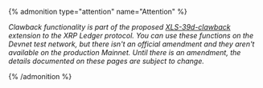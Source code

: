 {% admonition type="attention" name="Attention" %}

_Clawback functionality is part of the proposed [XLS-39d-clawback](https://github.com/XRPLF/XRPL-Standards/tree/master/XLS-39d-clawback) extension to the XRP Ledger protocol. You can use these functions on the Devnet test network, but there isn't an official amendment and they aren't available on the production Mainnet. Until there is an amendment, the details documented on these pages are subject to change._ <!-- SPELLING_IGNORE: 39d -->

{% /admonition %}